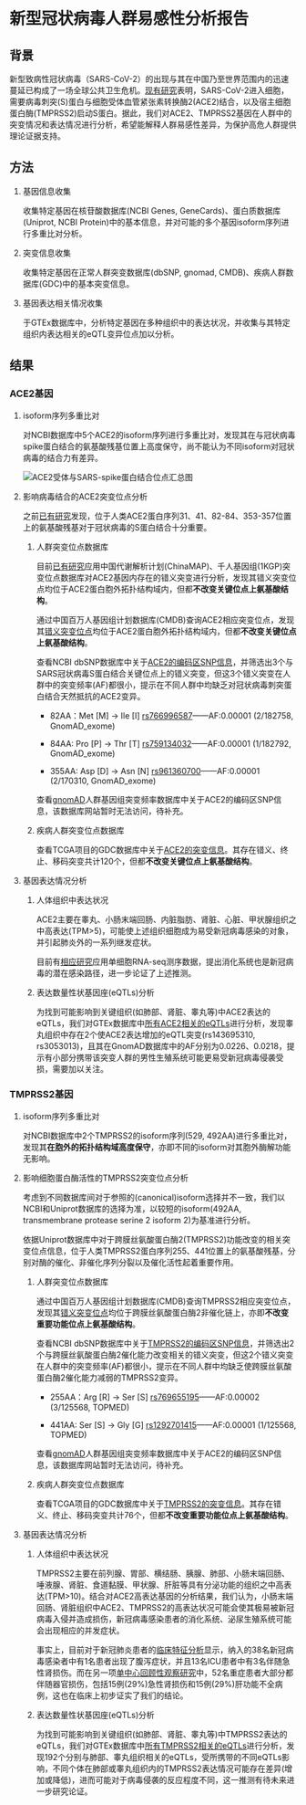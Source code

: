 # 新型冠状病毒人群易感性分析报告
## 背景
新型致病性冠状病毒（SARS-CoV-2）的出现与其在中国乃至世界范围内的迅速蔓延已构成了一场全球公共卫生危机。[现有研究](https://els-jbs-prod-cdn.literatumonline.com/pb-assets/journals/research/cell/CELL_S0092-8674%2820%2930229-4-1582767794377.pdf)表明，SARS-CoV-2进入细胞，需要病毒刺突(S)蛋白与细胞受体血管紧张素转换酶2(ACE2)结合，以及宿主细胞蛋白酶(TMPRSS2)启动S蛋白。据此，我们对ACE2、TMPRSS2基因在人群中的突变情况和表达情况进行分析，希望能解释人群易感性差异，为保护高危人群提供理论证据支持。
## 方法
1. 基因信息收集

    收集特定基因在核苷酸数据库(NCBI Genes, GeneCards)、蛋白质数据库(Uniprot, NCBI Protein)中的基本信息，并对可能的多个基因isoform序列进行多重比对分析。
2. 突变信息收集

    收集特定基因在正常人群突变数据库(dbSNP, gnomad, CMDB)、疾病人群数据库(GDC)中的基本突变信息。
3. 基因表达相关情况收集

    于GTEx数据库中，分析特定基因在多种组织中的表达状况，并收集与其特定组织内表达相关的eQTL变异位点加以分析。
## 结果
### ACE2基因
1. isoform序列多重比对

    对NCBI数据库中5个ACE2的isoform序列进行多重比对，发现其在与冠状病毒spike蛋白结合的氨基酸残基位置上高度保守，尚不能认为不同isoform对冠状病毒的结合力有差异。

    ![ACE2受体与SARS-spike蛋白结合位点汇总图](https://gitee.com/longqh3/res/raw/master/tree/ACE2_SARS_S_protein_combine_site.png)
    

2. 影响病毒结合的ACE2突变位点分析

    之前[已有研究](https://www.ncbi.nlm.nih.gov/pmc/articles/PMC1142572/)发现，位于人类ACE2蛋白序列31、41、82-84、353-357位置上的氨基酸残基对于冠状病毒的S蛋白结合十分重要。

    1. 人群突变位点数据库

        目前[已有研究](https://www.nature.com/articles/s41421-020-0147-1)应用中国代谢解析计划(ChinaMAP)、千人基因组(1KGP)突变位点数据库对ACE2基因内存在的错义突变进行分析，发现其错义突变位点均位于ACE2蛋白胞外拓扑结构域内，但都**不改变关键位点上氨基酸结构**。

        通过中国百万人基因组计划数据库(CMDB)查询ACE2相应突变位点，发现其[错义突变位点](https://db.cngb.org/cmdb/gene/ef4f0e7b197c6c55b1daeba27c7f41db)均位于ACE2蛋白胞外拓扑结构域内，但都**不改变关键位点上氨基酸结构**。

        查看NCBI dbSNP数据库中关于[ACE2的编码区SNP信息](https://www.ncbi.nlm.nih.gov/SNP/snp_ref.cgi?locusId=59272)，并筛选出3个与SARS冠状病毒S蛋白结合关键位点上的错义突变，但这3个错义突变在人群中的突变频率(AF)都很小，提示在不同人群中均缺乏对冠状病毒刺突蛋白结合天然抵抗的ACE2变异。

        - 82AA：Met [M] -> Ile [I] [rs766996587](https://www.ncbi.nlm.nih.gov/SNP/snp_ref.cgi?rs=766996587)——AF:0.00001 (2/182758, GnomAD_exome)

        - 84AA: Pro [P] -> Thr [T] [rs759134032](https://www.ncbi.nlm.nih.gov/SNP/snp_ref.cgi?rs=759134032)——AF:0.00001 (1/182792, GnomAD_exome) 

        - 355AA: Asp [D] -> Asn [N] [rs961360700](https://www.ncbi.nlm.nih.gov/SNP/snp_ref.cgi?rs=961360700)——AF:0.00001 (2/170310, GnomAD_exome)

        查看[gnomAD](http://gnomad.broadinstitute.org/)人群基因组突变频率数据库中关于ACE2的编码区SNP信息，该数据库网站暂时无法访问，待补充。
    
    2. 疾病人群突变位点数据库

        查看TCGA项目的GDC数据库中关于[ACE2的突变信息](https://portal.gdc.cancer.gov/genes/ENSG00000130234?ssmsTable_size=100)。其存在错义、终止、移码突变共计120个，但都**不改变关键位点上氨基酸结构**。

3. 基因表达情况分析

    1. 人体组织中表达状况

        ACE2主要在睾丸、小肠末端回肠、内脏脂肪、肾脏、心脏、甲状腺组织之中高表达(TPM>5)，可能使上述组织细胞成为易受新冠病毒感染的对象，并引起肺炎外的一系列继发症状。

        目前有[相应研究](dx.doi.org/10.1101/2020.01.30.927806)应用单细胞RNA-seq测序数据，提出消化系统也是新冠病毒的潜在感染路径，进一步论证了上述推测。
    
    2. 表达数量性状基因座(eQTLs)分析

        为找到可能影响到关键组织(如肺部、肾脏、睾丸等)中ACE2表达的eQTLs，我们对GTEx数据库中[所有ACE2相关的eQTLs](https://www.gtexportal.org/home/gene/ACE2)进行分析，发现睾丸组织中存在2个使ACE2表达增加的eQTL突变(rs143695310, rs3053013)，且其在GnomAD数据库中的AF分别为0.0226、0.0218，提示有小部分携带该突变人群的男性生殖系统可能更易受新冠病毒侵袭受损，需要加以关注。

### TMPRSS2基因
1. isoform序列多重比对

    对NCBI数据库中2个TMPRSS2的isoform序列(529, 492AA)进行多重比对，发现其**在胞外的拓扑结构域高度保守**，亦即不同的isoform对其胞外酶解功能无影响。

2. 影响细胞蛋白酶活性的TMPRSS2突变位点分析

    考虑到不同数据库间对于参照的(canonical)isoform选择并不一致，我们以NCBI和Uniprot数据库的选择为准，以较短的isoform(492AA, transmembrane protease serine 2 isoform 2)为基准进行分析。
    
    依据Uniprot数据库中对于跨膜丝氨酸蛋白酶2(TMPRSS2)功能改变的相关突变位点信息，位于人类TMPRSS2蛋白序列255、441位置上的氨基酸残基，分别对酶的催化、非催化序列分裂以及催化活性起着重要作用。

    1. 人群突变位点数据库

        通过中国百万人基因组计划数据库(CMDB)查询TMPRSS2相应突变位点，发现其[错义突变位点](https://db.cngb.org/cmdb/gene/b497c8fca727d7626c7432a9ace7395c)均位于跨膜丝氨酸蛋白酶2非催化链上，亦即**不改变重要功能位点上氨基酸结构**。

        查看NCBI dbSNP数据库中关于[TMPRSS2的编码区SNP信息](https://www.ncbi.nlm.nih.gov/SNP/snp_ref.cgi?locusId=7113)，并筛选出2个与跨膜丝氨酸蛋白酶2催化能力改变相关的错义突变，但这2个错义突变在人群中的突变频率(AF)都很小，提示在不同人群中均缺乏使跨膜丝氨酸蛋白酶2催化能力减弱的TMPRSS2变异。

        - 255AA：Arg [R] -> Ser [S] [rs769655195](https://www.ncbi.nlm.nih.gov/snp/rs769655195#variant_details)——AF:0.00002  (3/125568, TOPMED)

        - 441AA: Ser [S] -> Gly [G] [rs1292701415](https://www.ncbi.nlm.nih.gov/snp/rs1292701415#variant_details)——AF:0.00001 (1/125568, TOPMED) 

        查看[gnomAD](http://gnomad.broadinstitute.org/)人群基因组突变频率数据库中关于ACE2的编码区SNP信息，该数据库网站暂时无法访问，待补充。
    
    2. 疾病人群突变位点数据库

        查看TCGA项目的GDC数据库中关于[TMPRSS2的突变信息](https://portal.gdc.cancer.gov/genes/ENSG00000184012)。其存在错义、终止、移码突变共计76个，但都**不改变重要功能位点上氨基酸结构**。

3. 基因表达情况分析

    1. 人体组织中表达状况

        TMPRSS2主要在前列腺、胃部、横结肠、胰腺、肺部、小肠末端回肠、唾液腺、肾脏、食道黏膜、甲状腺、肝脏等具有分泌功能的组织之中高表达(TPM>10)。结合对ACE2高表达基因的分析结果，我们认为，小肠末端回肠、肾脏组织中ACE2、TMPRSS2的高表达状况可能会使其极易被新冠病毒入侵并造成损伤，新冠病毒感染患者的消化系统、泌尿生殖系统可能会出现相应的并发症状。

        事实上，目前对于新冠肺炎患者的[临床特征分析](https://www.sciencedirect.com/science/article/pii/S0140673620301835?via%3Dihub)显示，纳入的38名新冠病毒感染者中有1名患者出现了腹泻症状，并且13名ICU患者中有3名伴随急性肾损伤。而在另一项[单中心回顾性观察研究](https://www.sciencedirect.com/science/article/pii/S2213260020300795)中，52名重症患者大部分都伴随器官损伤，包括15例(29%)急性肾损伤和15例(29%)肝功能不全病例，这也在临床上初步证实了我们的结论。
    
    2. 表达数量性状基因座(eQTLs)分析

        为找到可能影响到关键组织(如肺部、肾脏、睾丸等)中TMPRSS2表达的eQTLs，我们对GTEx数据库中[所有TMPRSS2相关的eQTLs](https://www.gtexportal.org/home/gene/TMPRSS2)进行分析，发现192个分别与肺部、睾丸组织相关的eQTLs，受所携带的不同eQTLs影响，不同个体在肺部或睾丸组织内的TMPRSS2表达情况可能存在差异(增加或降低)，进而可能对于病毒侵袭的反应程度不同，这一推测有待未来进一步研究论证。





